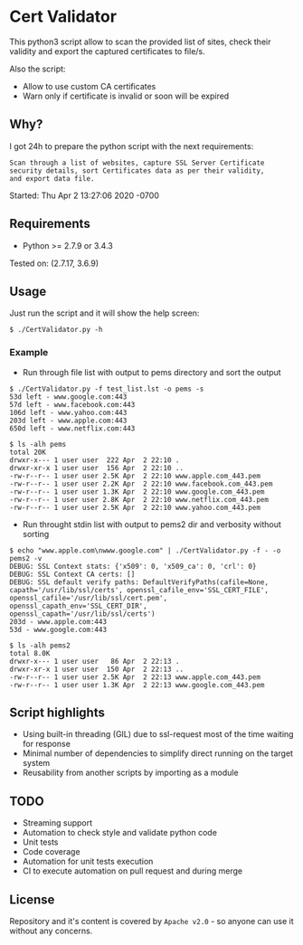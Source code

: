 # Cert Validator

This python3 script allow to scan the provided list of sites, check their validity and export the
captured certificates to file/s.

Also the script:
* Allow to use custom CA certificates
* Warn only if certificate is invalid or soon will be expired

## Why?

I got 24h to prepare the python script with the next requirements:
```
Scan through a list of websites, capture SSL Server Certificate
security details, sort Certificates data as per their validity,
and export data file.
```

Started: Thu Apr 2 13:27:06 2020 -0700

## Requirements

* Python >= 2.7.9 or 3.4.3

Tested on: (2.7.17, 3.6.9)

## Usage

Just run the script and it will show the help screen:
```
$ ./CertValidator.py -h
```

### Example

* Run through file list with output to pems directory and sort the output
```
$ ./CertValidator.py -f test_list.lst -o pems -s
53d left - www.google.com:443
57d left - www.facebook.com:443
106d left - www.yahoo.com:443
203d left - www.apple.com:443
650d left - www.netflix.com:443

$ ls -alh pems
total 20K
drwxr-x--- 1 user user  222 Apr  2 22:10 .
drwxr-xr-x 1 user user  156 Apr  2 22:10 ..
-rw-r--r-- 1 user user 2.5K Apr  2 22:10 www.apple.com_443.pem
-rw-r--r-- 1 user user 2.2K Apr  2 22:10 www.facebook.com_443.pem
-rw-r--r-- 1 user user 1.3K Apr  2 22:10 www.google.com_443.pem
-rw-r--r-- 1 user user 2.8K Apr  2 22:10 www.netflix.com_443.pem
-rw-r--r-- 1 user user 2.5K Apr  2 22:10 www.yahoo.com_443.pem
```
* Run throught stdin list with output to pems2 dir and verbosity without sorting
```
$ echo "www.apple.com\nwww.google.com" | ./CertValidator.py -f - -o pems2 -v
DEBUG: SSL Context stats: {'x509': 0, 'x509_ca': 0, 'crl': 0}
DEBUG: SSL Context CA certs: []
DEBUG: SSL default verify paths: DefaultVerifyPaths(cafile=None, capath='/usr/lib/ssl/certs', openssl_cafile_env='SSL_CERT_FILE', openssl_cafile='/usr/lib/ssl/cert.pem', openssl_capath_env='SSL_CERT_DIR', openssl_capath='/usr/lib/ssl/certs')
203d - www.apple.com:443
53d - www.google.com:443

$ ls -alh pems2
total 8.0K
drwxr-x--- 1 user user   86 Apr  2 22:13 .
drwxr-xr-x 1 user user  150 Apr  2 22:13 ..
-rw-r--r-- 1 user user 2.5K Apr  2 22:13 www.apple.com_443.pem
-rw-r--r-- 1 user user 1.3K Apr  2 22:13 www.google.com_443.pem
```

## Script highlights

* Using built-in threading (GIL) due to ssl-request most of the time waiting for response
* Minimal number of dependencies to simplify direct running on the target system
* Reusability from another scripts by importing as a module

## TODO

* Streaming support
* Automation to check style and validate python code
* Unit tests
* Code coverage
* Automation for unit tests execution
* CI to execute automation on pull request and during merge

## License

Repository and it's content is covered by `Apache v2.0` - so anyone can use it without any concerns.
